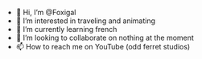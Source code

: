 - 👋 Hi, I’m @Foxigal
- 👀 I’m interested in traveling and animating 
- 🌱 I’m currently learning french 
- 💞️ I’m looking to collaborate on nothing at the moment 
- 📫 How to reach me on YouTube (odd ferret studios)

<!---
Foxigal/Foxigal is a ✨ special ✨ repository because its `README.md` (this file) appears on your GitHub profile.
You can click the Preview link to take a look at your changes.
--->
